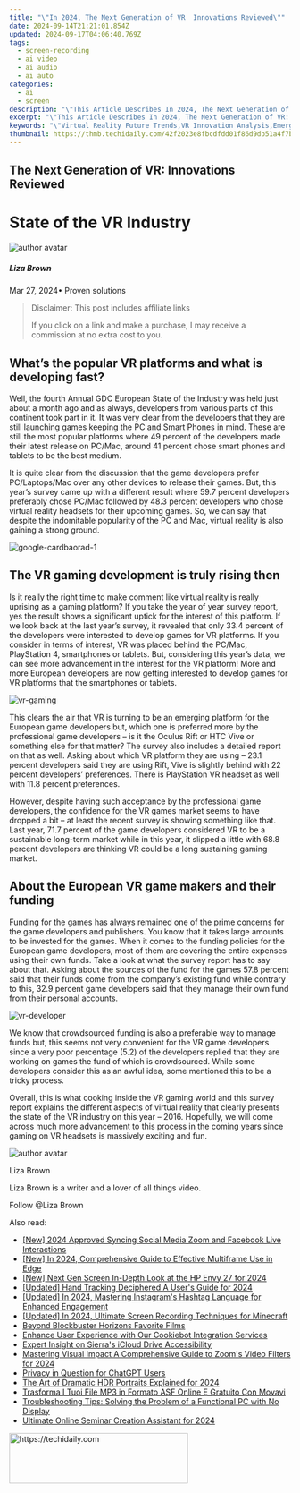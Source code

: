```yaml
---
title: "\"In 2024, The Next Generation of VR  Innovations Reviewed\""
date: 2024-09-14T21:21:01.854Z
updated: 2024-09-17T04:06:40.769Z
tags: 
  - screen-recording
  - ai video
  - ai audio
  - ai auto
categories: 
  - ai
  - screen
description: "\"This Article Describes In 2024, The Next Generation of VR: Innovations Reviewed\""
excerpt: "\"This Article Describes In 2024, The Next Generation of VR: Innovations Reviewed\""
keywords: "\"Virtual Reality Future Trends,VR Innovation Analysis,Emerging VR Technologies,Next-Gen VR Updates,VR Tech Review Insights,Advancements in VR Devices,New VR Experience Exploration\""
thumbnail: https://thmb.techidaily.com/42f2023e8fbcdfdd01f86d9db51a4f7bd6fa603af8cb31396f717d24438f83e9.jpg
---
```


## The Next Generation of VR: Innovations Reviewed

# State of the VR Industry

![author avatar](https://lh5.googleusercontent.com/-AIMmjowaFs4/AAAAAAAAAAI/AAAAAAAAABc/Y5UmwDaI7HU/s250-c-k/photo.jpg)

##### Liza Brown

 Mar 27, 2024• Proven solutions

>  Disclaimer: This post includes affiliate links
>
>  If you click on a link and make a purchase, I may receive a commission at no extra cost to you.
>

## What’s the popular VR platforms and what is developing fast?

 Well, the fourth Annual GDC European State of the Industry was held just about a month ago and as always, developers from various parts of this continent took part in it. It was very clear from the developers that they are still launching games keeping the PC and Smart Phones in mind. These are still the most popular platforms where 49 percent of the developers made their latest release on PC/Mac, around 41 percent chose smart phones and tablets to be the best medium.

 It is quite clear from the discussion that the game developers prefer PC/Laptops/Mac over any other devices to release their games. But, this year’s survey came up with a different result where 59.7 percent developers preferably chose PC/Mac followed by 48.3 percent developers who chose virtual reality headsets for their upcoming games. So, we can say that despite the indomitable popularity of the PC and Mac, virtual reality is also gaining a strong ground.

![google-cardbaorad-1]( https://images.wondershare.com/filmora/resource/google-cardbaorad-1.jpg
 )

## The VR gaming development is truly rising then

 Is it really the right time to make comment like virtual reality is really uprising as a gaming platform? If you take the year of year survey report, yes the result shows a significant uptick for the interest of this platform. If we look back at the last year’s survey, it revealed that only 33.4 percent of the developers were interested to develop games for VR platforms. If you consider in terms of interest, VR was placed behind the PC/Mac, PlayStation 4, smartphones or tablets. But, considering this year’s data, we can see more advancement in the interest for the VR platform! More and more European developers are now getting interested to develop games for VR platforms that the smartphones or tablets.

![vr-gaming ](https://images.wondershare.com/filmora/resource/vr-gaming1.jpg )

 This clears the air that VR is turning to be an emerging platform for the European game developers but, which one is preferred more by the professional game developers – is it the Oculus Rift or HTC Vive or something else for that matter? The survey also includes a detailed report on that as well. Asking about which VR platform they are using – 23.1 percent developers said they are using Rift, Vive is slightly behind with 22 percent developers’ preferences. There is PlayStation VR headset as well with 11.8 percent preferences.

 However, despite having such acceptance by the professional game developers, the confidence for the VR games market seems to have dropped a bit – at least the recent survey is showing something like that. Last year, 71.7 percent of the game developers considered VR to be a sustainable long-term market while in this year, it slipped a little with 68.8 percent developers are thinking VR could be a long sustaining gaming market.

## About the European VR game makers and their funding

 Funding for the games has always remained one of the prime concerns for the game developers and publishers. You know that it takes large amounts to be invested for the games. When it comes to the funding policies for the European game developers, most of them are covering the entire expenses using their own funds. Take a look at what the survey report has to say about that. Asking about the sources of the fund for the games 57.8 percent said that their funds come from the company’s existing fund while contrary to this, 32.9 percent game developers said that they manage their own fund from their personal accounts.

![ vr-developer](https://images.wondershare.com/filmora/resource/vr-developer.jpg )

 We know that crowdsourced funding is also a preferable way to manage funds but, this seems not very convenient for the VR game developers since a very poor percentage (5.2) of the developers replied that they are working on games the fund of which is crowdsourced. While some developers consider this as an awful idea, some mentioned this to be a tricky process.

 Overall, this is what cooking inside the VR gaming world and this survey report explains the different aspects of virtual reality that clearly presents the state of the VR industry on this year – 2016\. Hopefully, we will come across much more advancement to this process in the coming years since gaming on VR headsets is massively exciting and fun.

![author avatar](https://lh5.googleusercontent.com/-AIMmjowaFs4/AAAAAAAAAAI/AAAAAAAAABc/Y5UmwDaI7HU/s250-c-k/photo.jpg)

Liza Brown

Liza Brown is a writer and a lover of all things video.

Follow @Liza Brown


<ins class="adsbygoogle"
     style="display:block"
     data-ad-format="autorelaxed"
     data-ad-client="ca-pub-7571918770474297"
     data-ad-slot="1223367746"></ins>



<ins class="adsbygoogle"
     style="display:block"
     data-ad-client="ca-pub-7571918770474297"
     data-ad-slot="8358498916"
     data-ad-format="auto"
     data-full-width-responsive="true"></ins>


<span class="atpl-alsoreadstyle">Also read:</span>
<div><ul>
<li><a href="https://fox-info.techidaily.com/new-2024-approved-syncing-social-media-zoom-and-facebook-live-interactions/"><u>[New] 2024 Approved Syncing Social Media Zoom and Facebook Live Interactions</u></a></li>
<li><a href="https://fox-friendly.techidaily.com/new-in-2024-comprehensive-guide-to-effective-multiframe-use-in-edge/"><u>[New] In 2024, Comprehensive Guide to Effective Multiframe Use in Edge</u></a></li>
<li><a href="https://fox-info.techidaily.com/new-next-gen-screen-in-depth-look-at-the-hp-envy-27-for-2024/"><u>[New] Next Gen Screen In-Depth Look at the HP Envy 27 for 2024</u></a></li>
<li><a href="https://fox-info.techidaily.com/updated-hand-tracking-deciphered-a-users-guide-for-2024/"><u>[Updated] Hand Tracking Deciphered A User's Guide for 2024</u></a></li>
<li><a href="https://instagram-video-files.techidaily.com/updated-in-2024-mastering-instagrams-hashtag-language-for-enhanced-engagement/"><u>[Updated] In 2024, Mastering Instagram's Hashtag Language for Enhanced Engagement</u></a></li>
<li><a href="https://screen-video-capture.techidaily.com/updated-in-2024-ultimate-screen-recording-techniques-for-minecraft/"><u>[Updated] In 2024, Ultimate Screen Recording Techniques for Minecraft</u></a></li>
<li><a href="https://youtube-videos.techidaily.com/beyond-blockbuster-horizons-favorite-films/"><u>Beyond Blockbuster Horizons Favorite Films</u></a></li>
<li><a href="https://solve-manuals.techidaily.com/enhance-user-experience-with-our-cookiebot-integration-services/"><u>Enhance User Experience with Our Cookiebot Integration Services</u></a></li>
<li><a href="https://fox-info.techidaily.com/expert-insight-on-sierras-icloud-drive-accessibility/"><u>Expert Insight on Sierra's iCloud Drive Accessibility</u></a></li>
<li><a href="https://fox-info.techidaily.com/mastering-visual-impact-a-comprehensive-guide-to-zooms-video-filters-for-2024/"><u>Mastering Visual Impact A Comprehensive Guide to Zoom's Video Filters for 2024</u></a></li>
<li><a href="https://tech-haven.techidaily.com/privacy-in-question-for-chatgpt-users/"><u>Privacy in Question for ChatGPT Users</u></a></li>
<li><a href="https://fox-info.techidaily.com/the-art-of-dramatic-hdr-portraits-explained-for-2024/"><u>The Art of Dramatic HDR Portraits Explained for 2024</u></a></li>
<li><a href="https://tech-recovery.techidaily.com/trasforma-i-tuoi-file-mp3-in-formato-asf-online-e-gratuito-con-movavi/"><u>Trasforma I Tuoi File MP3 in Formato ASF Online E Gratuito Con Movavi</u></a></li>
<li><a href="https://technical-tips.techidaily.com/troubleshooting-tips-solving-the-problem-of-a-functional-pc-with-no-display/"><u>Troubleshooting Tips: Solving the Problem of a Functional PC with No Display</u></a></li>
<li><a href="https://fox-info.techidaily.com/ultimate-online-seminar-creation-assistant-for-2024/"><u>Ultimate Online Seminar Creation Assistant for 2024</u></a></li>
</ul></div>

<!-- affiliate ads begin -->
<a href="https://wigfever.sjv.io/c/5597632/2014848/22899" target="_top" id="2014848">
  <img src="//a.impactradius-go.com/display-ad/22899-2014848" border="0" alt="https://techidaily.com" width="320" height="90"/>
</a>
<img height="0" width="0" src="https://wigfever.sjv.io/i/5597632/2014848/22899" style="position:absolute;visibility:hidden;" border="0" />
<!-- affiliate ads end -->

